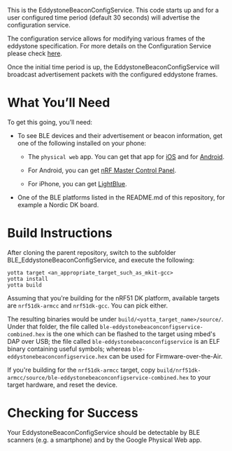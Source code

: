 This is the EddystoneBeaconConfigService. This code starts up and for a user
configured time period (default 30 seconds) will advertise the configuration
service.

The configuration service allows for modifying various frames of the eddystone
specification. For more details on the Configuration Service please check
[here](https://github.com/google/eddystone/blob/master/eddystone-url/docs/config-service-spec.md).

Once the initial time period is up, the EddystoneBeaconConfigService will broadcast
advertisement packets with the configured eddystone frames.

What You’ll Need
================

To get this going, you’ll need:

- To see BLE devices and their advertisement or beacon information, get one of the following installed on your phone:

  - The `physical web` app. You can get that app for [iOS](https://itunes.apple.com/us/app/physical-web/id927653608?mt=8) and for [Android](https://play.google.com/store/apps/details?id=physical_web.org.physicalweb).

  - For Android, you can get [nRF Master Control Panel](https://play.google.com/store/apps/details?id=no.nordicsemi.android.mcp&hl=en).

  - For iPhone, you can get [LightBlue](https://itunes.apple.com/gb/app/lightblue-bluetooth-low-energy/id557428110?mt=8).

- One of the BLE platforms listed in the README.md of this repository, for example a
  Nordic DK board.

Build Instructions
==================

After cloning the parent repository, switch to the subfolder BLE_EddystoneBeaconConfigService, and
execute the following:

```Shell
yotta target <an_appropriate_target_such_as_mkit-gcc>
yotta install
yotta build
```

Assuming that you're building for the nRF51 DK platform, available targets are
`nrf51dk-armcc` and `nrf51dk-gcc`. You can pick either.

The resulting binaries would be under `build/<yotta_target_name>/source/`.
Under that folder, the file called `ble-eddystonebeaconconfigservice-combined.hex` is the one which
can be flashed to the target using mbed's DAP over USB; the file called `ble-eddystonebeaconconfigservice`
is an ELF binary containing useful symbols; whereas `ble-eddystonebeaconconfigservice.hex`
can be used for Firmware-over-the-Air.

If you're building for the `nrf51dk-armcc` target, copy
`build/nrf51dk-armcc/source/ble-eddystonebeaconconfigservice-combined.hex` to your target hardware,
and reset the device.


Checking for Success
====================

Your EddystoneBeaconConfigService should be detectable by BLE scanners (e.g. a smartphone) and by the
Google Physical Web app.
